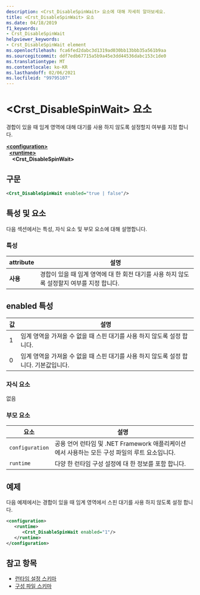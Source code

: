 ```yaml
---
description: <Crst_DisableSpinWait> 요소에 대해 자세히 알아보세요.
title: <Crst_DisableSpinWait> 요소
ms.date: 04/18/2019
f1_keywords:
- Crst_DisableSpinWait
helpviewer_keywords:
- Crst_DisableSpinWait element
ms.openlocfilehash: fca6fed2dabc3d1319ad030bb13bbb35a561b9aa
ms.sourcegitcommit: ddf7edb67715a5b9a45e3dd44536dabc153c1de0
ms.translationtype: MT
ms.contentlocale: ko-KR
ms.lasthandoff: 02/06/2021
ms.locfileid: "99795107"
---
```

# <a name="crst_disablespinwait-element"></a>\<Crst_DisableSpinWait> 요소

경합이 있을 때 임계 영역에 대해 대기를 사용 하지 않도록 설정할지 여부를 지정 합니다.  
  
[**\<configuration>**](../configuration-element.md)\
&nbsp;&nbsp;[**\<runtime>**](runtime-element.md)\
&nbsp;&nbsp;&nbsp;&nbsp;**\<Crst_DisableSpinWait>**  
  
## <a name="syntax"></a>구문  
  
```xml  
<Crst_DisableSpinWait enabled="true | false"/>  
```  
  
## <a name="attributes-and-elements"></a>특성 및 요소

다음 섹션에서는 특성, 자식 요소 및 부모 요소에 대해 설명합니다.  
  
### <a name="attributes"></a>특성  
  
|attribute|설명|  
|---------------|-----------------|  
|**사용**|경합이 있을 때 임계 영역에 대 한 회전 대기를 사용 하지 않도록 설정할지 여부를 지정 합니다.|  
  
## <a name="enabled-attribute"></a>enabled 특성  
  
|값|설명|  
|-----------|-----------------|  
|1|임계 영역을 가져올 수 없을 때 스핀 대기를 사용 하지 않도록 설정 합니다.|  
|0|임계 영역을 가져올 수 없을 때 스핀 대기를 사용 하지 않도록 설정 합니다. 기본값입니다.|  
  
### <a name="child-elements"></a>자식 요소  

 없음  
  
### <a name="parent-elements"></a>부모 요소  
  
|요소|설명|  
|-------------|-----------------|  
|`configuration`|공용 언어 런타임 및 .NET Framework 애플리케이션에서 사용하는 모든 구성 파일의 루트 요소입니다.|  
|`runtime`|다양 한 런타임 구성 설정에 대 한 정보를 포함 합니다.|  
  
## <a name="example"></a>예제  

다음 예제에서는 경합이 있을 때 임계 영역에서 스핀 대기를 사용 하지 않도록 설정 합니다.  
  
```xml  
<configuration>  
   <runtime>  
      <Crst_DisableSpinWait enabled="1"/>  
   </runtime>  
</configuration>  
```  
  
## <a name="see-also"></a>참고 항목

- [런타임 설정 스키마](index.md)
- [구성 파일 스키마](../index.md)
